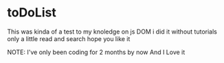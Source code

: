 # toDoList

This was kinda of a test to my knoledge on js DOM i did it without tutorials only a little read and search hope you like it 

NOTE: I've only been coding for 2 months by now And I Love it 

